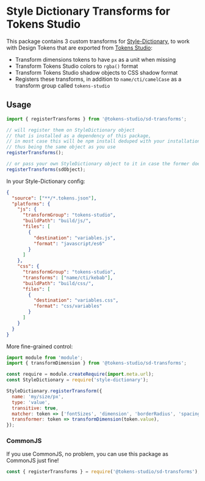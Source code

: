 # Style Dictionary Transforms for Tokens Studio

This package contains 3 custom transforms for [Style-Dictionary](https://amzn.github.io/style-dictionary/#/),
to work with Design Tokens that are exported from [Tokens Studio](https://tokens.studio/):

- Transform dimensions tokens to have `px` as a unit when missing
- Transform Tokens Studio colors to `rgba()` format
- Transform Tokens Studio shadow objects to CSS shadow format
- Registers these transforms, in addition to `name/cti/camelCase` as a transform group called `tokens-studio`

## Usage

```js
import { registerTransforms } from '@tokens-studio/sd-transforms';

// will register them on StyleDictionary object
// that is installed as a dependency of this package,
// in most case this will be npm install deduped with your installation,
// thus being the same object as you use
registerTransforms();

// or pass your own StyleDictionary object to it in case the former doesn't work
registerTransforms(sdObject);
```

In your Style-Dictionary config:

```json
{
  "source": ["**/*.tokens.json"],
  "platforms": {
    "js": {
      "transformGroup": "tokens-studio",
      "buildPath": "build/js/",
      "files": [
        {
          "destination": "variables.js",
          "format": "javascript/es6"
        }
      ]
    },
    "css": {
      "transformGroup": "tokens-studio",
      "transforms": ["name/cti/kebab"],
      "buildPath": "build/css/",
      "files": [
        {
          "destination": "variables.css",
          "format": "css/variables"
        }
      ]
    }
  }
}
```

More fine-grained control:

```js
import module from 'module';
import { transformDimension } from '@tokens-studio/sd-transforms';

const require = module.createRequire(import.meta.url);
const StyleDictionary = require('style-dictionary');

StyleDictionary.registerTransform({
  name: 'my/size/px',
  type: 'value',
  transitive: true,
  matcher: token => ['fontSizes', 'dimension', 'borderRadius', 'spacing'].includes(token.type),
  transformer: token => transformDimension(token.value),
});
```

### CommonJS

If you use CommonJS, no problem, you can use this package as CommonJS just fine!

```js
const { registerTransforms } = require('@tokens-studio/sd-transforms');
```
